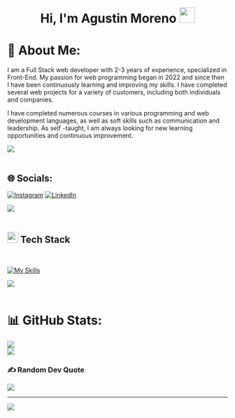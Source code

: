 <h1 align="center"><b>Hi, I'm Agustin Moreno </b><img src="https://media.giphy.com/media/hvRJCLFzcasrR4ia7z/giphy.gif" width="35"></h1>
<!--  -->

# 💫 About Me:
I am a Full Stack web developer with 2-3 years of experience, specialized in Front-End. My passion for web programming began in 2022 and since then I have been continuously learning and improving my skills. I have completed several web projects for a variety of customers, including both individuals and companies.

I have completed numerous courses in various programming and web development languages, as well as soft skills such as communication and leadership. As self -taught, I am always looking for new learning opportunities and continuous improvement.

<img src="https://user-images.githubusercontent.com/73097560/115834477-dbab4500-a447-11eb-908a-139a6edaec5c.gif"><br><br>

## 🌐 Socials:
[![Instagram](https://img.shields.io/badge/Instagram-%23E4405F.svg?logo=Instagram&logoColor=white)](https://instagram.com/agustinmoreno.dev) [![LinkedIn](https://img.shields.io/badge/LinkedIn-%230077B5.svg?logo=linkedin&logoColor=white)](https://linkedin.com/in/https://www.linkedin.com/in/agustin-ezequiel-moreno) 

<img src="https://user-images.githubusercontent.com/73097560/115834477-dbab4500-a447-11eb-908a-139a6edaec5c.gif"><br><br>

## <img src="https://media2.giphy.com/media/QssGEmpkyEOhBCb7e1/giphy.gif?cid=ecf05e47a0n3gi1bfqntqmob8g9aid1oyj2wr3ds3mg700bl&rid=giphy.gif" width ="25"><b> Tech Stack</b>
<br>

[![My Skills](https://skillicons.dev/icons?i=js,html,css,react,tailwind,bootstrap,nodejs,express,php,mongodb,mysql,git,vscode,figma)](https://skillicons.dev)

<img src="https://user-images.githubusercontent.com/73097560/115834477-dbab4500-a447-11eb-908a-139a6edaec5c.gif"><br><br>

# 📊 GitHub Stats:
![](https://github-readme-stats.vercel.app/api?username=AgustinMoreno75&theme=blue_navy&hide_border=false&include_all_commits=true&count_private=false)<br/>
![](https://github-readme-stats.vercel.app/api/top-langs/?username=AgustinMoreno75&theme=blue_navy&hide_border=false&include_all_commits=true&count_private=false&layout=compact)

### ✍️ Random Dev Quote
![](https://quotes-github-readme.vercel.app/api?type=horizontal&theme=radical)

---
[![](https://visitcount.itsvg.in/api?id=AgustinMoreno75&icon=0&color=1)](https://visitcount.itsvg.in)

<!-- Proudly created with GPRM ( https://gprm.itsvg.in ) -->













<!--
**AgustinMoreno75/AgustinMoreno75** is a ✨ _special_ ✨ repository because its `README.md` (this file) appears on your GitHub profile.

Here are some ideas to get you started:

- 🔭 I’m currently working on ...
- 🌱 I’m currently learning ...
- 👯 I’m looking to collaborate on ...
- 🤔 I’m looking for help with ...
- 💬 Ask me about ...
- 📫 How to reach me: ...
- 😄 Pronouns: ...
- ⚡ Fun fact: ...
-->

